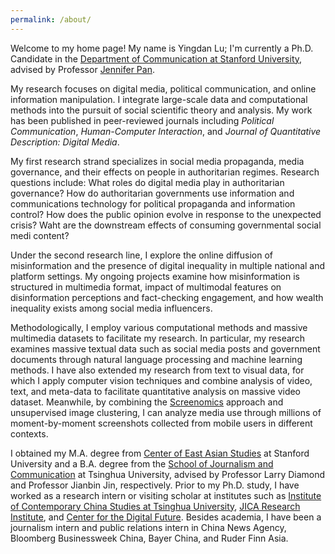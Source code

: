 ```yaml
---
permalink: /about/
---
```


Welcome to my home page! My name is Yingdan Lu; I'm currently a Ph.D. Candidate in the [Department of Communication at Stanford University](http://comm.stanford.edu), advised by Professor [Jennifer Pan](http://jenpan.com). 

My research focuses on digital media, political communication, and online information manipulation. I integrate large-scale data and computational methods into the pursuit of social scientific theory and analysis. My work has been published in peer-reviewed journals including <i>Political Communication</i>, <i>Human-Computer Interaction</i>, and <i>Journal of Quantitative Description: Digital Media</i>.

My first research strand specializes in social media propaganda, media governance, and their effects on people in authoritarian regimes. Research questions include: What roles do digital media play in authoritarian governance? How do authoritarian governments use information and communications technology for political propaganda and information control? How does the public opinion evolve in response to the unexpected crisis? Waht are the downstream effects of consuming governmental social medi content?

Under the second research line, I explore the online diffusion of misinformation and the presence of digital inequality in multiple national and platform settings. My ongoing projects examine how misinformation is structured in multimedia format, impact of multimodal features on disinformation perceptions and fact-checking engagement, and how wealth inequality exists among social media influencers.

Methodologically, I employ various computational methods and massive multimedia datasets to facilitate my research. In particular, my research examines massive textual data such as social media posts and government documents through natural language processing and machine learning methods. I have also extended my research from text to visual data, for which I apply computer vision techniques and combine analysis of video, text, and meta-data to facilitate quantitative analysis on massive video dataset. Meanwhile, by combining the [Screenomics](http://screenomics.stanford.edu/) approach and unsupervised image clustering, I can analyze media use through millions of moment-by-moment screenshots collected from mobile users in different contexts. 

I obtained my M.A. degree from [Center of East Asian Studies](https://ceas.stanford.edu/) at Stanford University and a B.A. degree from the [School of Journalism and Communication](http://www.tsjc.tsinghua.edu.cn/) at Tsinghua University, advised by Professor Larry Diamond and Professor Jianbin Jin, respectively. Prior to my Ph.D. study, I have worked as a research intern or visiting scholar at institutes such as [Institute of Contemporary China Studies at Tsinghua University](http://www.iccs.tsinghua.edu.cn/), [JICA Research Institute](https://www.jica.go.jp/jica-ri/), and [Center for the Digital Future](https://www.digitalcenter.org/). Besides academia, I have been a journalism intern and public relations intern in China News Agency, Bloomberg Businessweek China, Bayer China, and Ruder Finn Asia.
